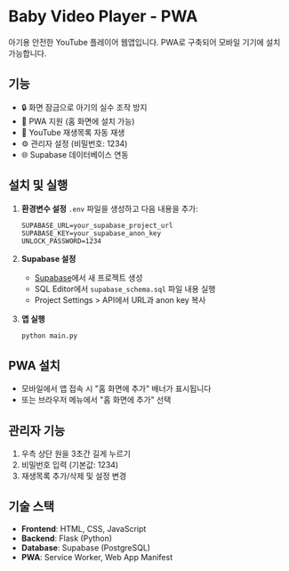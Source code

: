 
# Baby Video Player - PWA

아기용 안전한 YouTube 플레이어 웹앱입니다. PWA로 구축되어 모바일 기기에 설치 가능합니다.

## 기능

- 🔒 화면 잠금으로 아기의 실수 조작 방지
- 📱 PWA 지원 (홈 화면에 설치 가능)
- 🎵 YouTube 재생목록 자동 재생
- ⚙️ 관리자 설정 (비밀번호: 1234)
- 🌐 Supabase 데이터베이스 연동

## 설치 및 실행

1. **환경변수 설정**
   `.env` 파일을 생성하고 다음 내용을 추가:
   ```
   SUPABASE_URL=your_supabase_project_url
   SUPABASE_KEY=your_supabase_anon_key
   UNLOCK_PASSWORD=1234
   ```

2. **Supabase 설정**
   - [Supabase](https://supabase.com)에서 새 프로젝트 생성
   - SQL Editor에서 `supabase_schema.sql` 파일 내용 실행
   - Project Settings > API에서 URL과 anon key 복사

3. **앱 실행**
   ```bash
   python main.py
   ```

## PWA 설치

- 모바일에서 앱 접속 시 "홈 화면에 추가" 배너가 표시됩니다
- 또는 브라우저 메뉴에서 "홈 화면에 추가" 선택

## 관리자 기능

1. 우측 상단 원을 3초간 길게 누르기
2. 비밀번호 입력 (기본값: 1234)
3. 재생목록 추가/삭제 및 설정 변경

## 기술 스택

- **Frontend**: HTML, CSS, JavaScript
- **Backend**: Flask (Python)
- **Database**: Supabase (PostgreSQL)
- **PWA**: Service Worker, Web App Manifest
